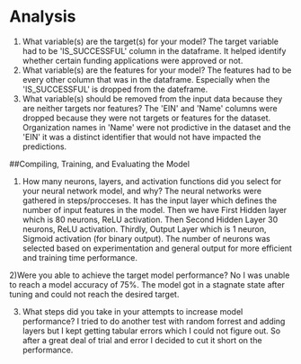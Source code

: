 # Analysis 
1) What variable(s) are the target(s) for your model?
The target variable had to be  'IS_SUCCESSFUL' column in the dataframe. It helped identify whether certain funding applications were approved or not.
2) What variable(s) are the features for your model?
The features had to be every other column that was in the dataframe. Especially when the 'IS_SUCCESSFUL' is dropped from the dateframe.
3) What variable(s) should be removed from the input data because they are neither targets nor features?
The 'EIN' and 'Name' columns were dropped because they were not targets or features for the dataset. Organization names in 'Name' were not prodictive in the dataset and the 'EIN' it was a distinct identifier that would not have impacted the predictions.


##Compiling, Training, and Evaluating the Model
1) How many neurons, layers, and activation functions did you select for your neural network model, and why?
The neural networks were gathered in steps/procceses. It has the input layer which defines the number of input features in the model. Then we have First Hidden layer which is 80 neurons, ReLU activation. Then Second Hidden Layer 30 neurons, ReLU activation. Thirdly, Output Layer which is 1 neuron, Sigmoid activation (for binary output).
The number of neurons was selected based on experimentation and general output for more efficient and training time performance.

2)Were you able to achieve the target model performance?
No I was unable to reach a model accuracy of 75%. The model got in a stagnate state after tuning and could not reach the desired target.

3) What steps did you take in your attempts to increase model performance?
I tried to do another test with random forrest and adding layers but I kept getting tabular errors which I could not figure out. So after a great deal of trial and error I decided to cut it short on the performance.
